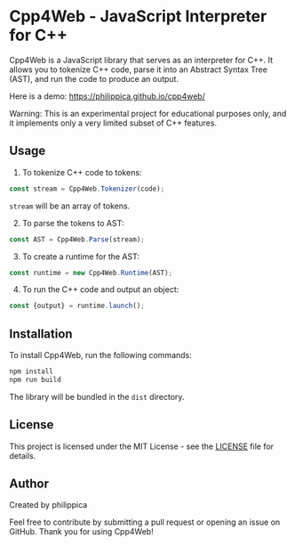 # Cpp4Web - JavaScript Interpreter for C++

Cpp4Web is a JavaScript library that serves as an interpreter for C++. It allows you to tokenize C++ code, parse it into an Abstract Syntax Tree (AST), and run the code to produce an output.

Here is a demo: https://philippica.github.io/cpp4web/

Warning: This is an experimental project for educational purposes only, and it implements only a very limited subset of C++ features.

## Usage

1. To tokenize C++ code to tokens:

```javascript
const stream = Cpp4Web.Tokenizer(code);
```

`stream` will be an array of tokens.

2. To parse the tokens to AST:

```javascript
const AST = Cpp4Web.Parse(stream);
```

3. To create a runtime for the AST:

```javascript
const runtime = new Cpp4Web.Runtime(AST);
```

4. To run the C++ code and output an object:

```javascript
const {output} = runtime.launch();
```

## Installation

To install Cpp4Web, run the following commands:

```bash
npm install
npm run build
```

The library will be bundled in the `dist` directory.

## License

This project is licensed under the MIT License - see the [LICENSE](LICENSE) file for details.

## Author

Created by philippica

Feel free to contribute by submitting a pull request or opening an issue on GitHub. Thank you for using Cpp4Web!
